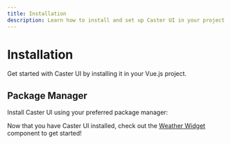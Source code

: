 ```yaml
---
title: Installation
description: Learn how to install and set up Caster UI in your project.
---
```


# Installation

Get started with Caster UI by installing it in your Vue.js project.

## Package Manager

Install Caster UI using your preferred package manager:

<InstallationTabs name="@sbozhook/core" />

Now that you have Caster UI installed, check out the [Weather Widget](/components/weather-widget) component to get started!
